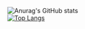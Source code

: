 ![Anurag's GitHub stats](https://github-readme-stats.vercel.app/api?username=InSTinToS&count_private=true&show_icons=true&theme=dracula)\
[![Top Langs](https://github-readme-stats.vercel.app/api/top-langs/?username=InSTinToS&theme=dracula)](https://github.com/anuraghazra/github-readme-stats)
<!--
**InSTinToS/InSTinToS** is a ✨ _special_ ✨ repository because its `README.md` (this file) appears on your GitHub profile.

Here are some ideas to get you started:

- 🔭 I’m currently working on ...
- 🌱 I’m currently learning ...
- 👯 I’m looking to collaborate on ...
- 🤔 I’m looking for help with ...
- 💬 Ask me about ...
- 📫 How to reach me: ...
- 😄 Pronouns: ...
- ⚡ Fun fact: ...
-->

